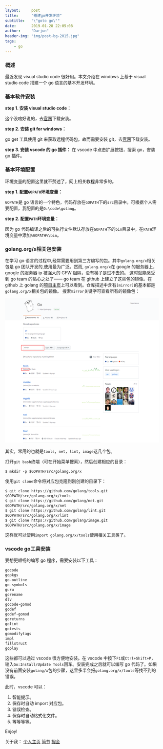```yaml
---
layout:     post
title:      "搭建go开发环境"
subtitle:   "\"goto go\""
date:       2019-01-28 22:05:08
author:     "Darjun"
header-img: "img/post-bg-2015.jpg"
tags:
    - go
---
```


### 概述

最近发现 visual studio code 很好用。本文介绍在 windows 上基于 visual studio code 搭建一个 go 语言的基本开发环境。

### 基本软件安装

**step 1. 安装 visual studio code：**

这个没啥好说的，去[官网](https://code.visualstudio.com/)下载安装。

**step 2. 安装 git for windows：**

go get 工具使用 git 来获取远程代码包。故而需要安装 git，去[官网](https://git-scm.com/downloads)下载安装。

**step 3. 安装 vscode 的 go 插件：**
在 vscode 中点击扩展按钮，搜索 go，安装 go 插件。


### 基本环境配置

环境变量的配置这里就不赘述了，网上相关教程非常多的。

**step 1. 配置`GOPATH`环境变量：**

`GOPATH`是 go 语言的一个特色，代码存放在`GOPATH`下的`src`目录中。可根据个人需要配置，我配置的是`D:\code\golang`。

**step 2. 配置`PATH`环境变量：**

因为 go 代码编译之后的可执行文件默认存放在`GOPATH`下的`bin`目录中，在`PATH`环境变量中添加`%GOPATH%\bin`。

### golang.org/x相关包安装

在学习 go 语言的过程中,经常需要用到第三方编写的包。其中`golang.org/x`相关包是 go 团队开发的,使用最为广泛。然而, `golang.org/x`在 google 的服务器上，google 的服务器 ip 被强大的 GFW 阻隔，没有梯子是过不去的。
这时就能感受到 go team 的贴心之处了—— go team 在 github 上建立了这些包的镜像。在 github 上 golang 的[项目主页](https://github.com/golang)上可以看到。仓库描述中含有`[mirror]`的基本都是`golang.org/x`相关包的镜像。
搜索`mirror`关键字可查看所有的镜像包：

![golang.org/x镜像](/img/in-post/vscode-go-dev/golang-mirror.png)

其实，常用的也就是`tools`，`net`，`lint`，`image`这几个包。

打开`git bash`终端（可在开始菜单搜索），然后创建相应的目录：
```
$ mkdir -p $GOPATH/src/golang.org/x
```

使用`git clone`命令将对应包克隆到刚创建的目录下：
```
$ git clone https://github.com/golang/tools.git $GOPATH/src/golang.org/x/tools
$ git clone https://github.com/golang/net.git $GOPATH/src/golang.org/x/net
$ git clone https://github.com/golang/lint.git $GOPATH/src/golang.org/x/lint
$ git clone https://github.com/golang/image.git $GOPATH/src/golang.org/x/image
```

这样就可以使用`import golang.org/x/tools`使用相关工具类了。

### vscode go工具安装

要想更顺畅的编写 go 程序，需要安装以下工具：
```
gocode
gopkgs
go-outline
go-symbols
guru
gorename
dlv
gocode-gomod
godef
godef-gomod
goreturns
golint
gotests
gomodifytags
impl
fillstruct
goplay
```

这些都可以通过 vscode 很方便地安装。在 vscode 中按下`F1`或`Ctrl+Shift+P`，输入`Go:Install/Update Tools`回车。安装完成之后就可以编写 go 代码了。如果没有前面安装`golang/x`包的步骤，这里多半会报`golang.org/x/tools`等找不到的错误。

此时，vscode 可以：
1. 智能提示。
2. 保存时自动 import 对应包。
3. 错误检查。
4. 保存时自动格式化文件。
5. 等等等等。

Enjoy!

关于我：
[个人主页](https://darjun.github.io) [简书](https://www.jianshu.com/u/0aca4aa367c8) [掘金](https://juejin.im/user/5be15200e51d4505466ce2f4)